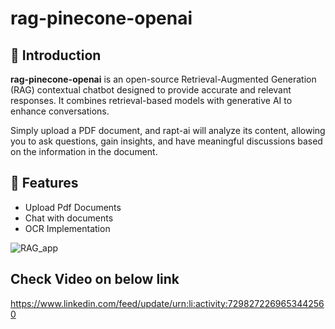 # rag-pinecone-openai

## 🚀 Introduction

**rag-pinecone-openai** is an open-source Retrieval-Augmented Generation (RAG) contextual chatbot designed to provide accurate and relevant responses. It combines retrieval-based models with generative AI to enhance conversations.

Simply upload a PDF document, and rapt-ai will analyze its content, allowing you to ask questions, gain insights, and have meaningful discussions based on the information in the document.


## 🌟 Features
- Upload Pdf Documents
- Chat with documents
- OCR Implementation

![RAG_app](https://github.com/user-attachments/assets/7206a7a4-6f25-4073-92ff-26173a9bacc3)


## Check Video on below link
https://www.linkedin.com/feed/update/urn:li:activity:7298272269653442560

